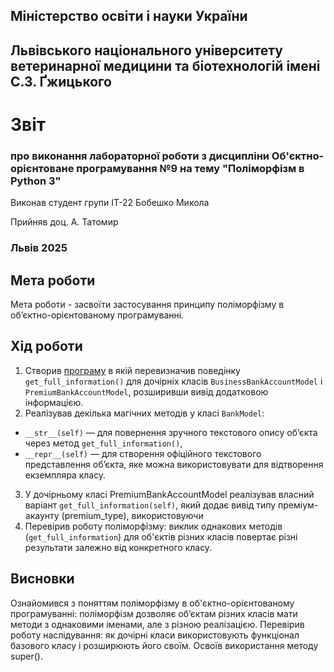 ## Міністерство освіти і науки України

## Львівського національного університету ветеринарної медицини та біотехнологій імені С.З. Ґжицького
 
# Звіт
### про виконання лабораторної роботи з дисципліни Об'єктно-орієнтоване програмування №9 на тему "Поліморфізм в Python 3"
Виконав студент групи ІТ-22 Бобешко Микола

Прийняв доц. А. Татомир
### Львів 2025

## Мета роботи
Мета роботи - засвоїти застосування принципу поліморфізму в об’єктно-орієнтованому програмуванні.

## Хід роботи
1. Створив [програму](oop-special-methods.py) в якій перевизначив поведінку `get_full_information()` для дочірніх класів `BusinessBankAccountModel` і `PremiumBankAccountModel`, розширивши вивід додатковою інформацією.
2. Реалізував декілька магічних методів у класі `BankModel`:
- `__str__(self)` — для повернення зручного текстового опису об’єкта через метод `get_full_information()`,
- `__repr__(self)` — для створення офіційного текстового представлення об’єкта, яке можна використовувати для відтворення екземпляра класу.

3. У дочірньому класі PremiumBankAccountModel реалізував власний варіант `get_full_information(self)`, який додає вивід типу преміум-акаунту (premium_type), використовуючи 
4. Перевірив роботу поліморфізму: виклик однакових методів (`get_full_information`) для об'єктів різних класів повертає різні результати залежно від конкретного класу.

## Висновки

Ознайомився з поняттям поліморфізму в об'єктно-орієнтованому програмуванні: поліморфізм дозволяє об’єктам різних класів мати методи з однаковими іменами, але з різною реалізацією.
Перевірив роботу наслідування: як дочірні класи використовують функціонал базового класу і розширюють його своїм. Освоїв використання методу super().